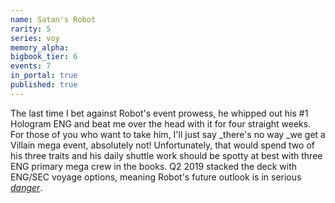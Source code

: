 ```yaml
---
name: Satan's Robot
rarity: 5
series: voy
memory_alpha:
bigbook_tier: 6
events: 7
in_portal: true
published: true
---
```


The last time I bet against Robot's event prowess, he whipped out his #1 Hologram ENG and beat me over the head with it for four straight weeks. For those of you who want to take him, I'll just say _there's no way _we get a Villain mega event, absolutely not! Unfortunately, that would spend two of his three traits and his daily shuttle work should be spotty at best with three ENG primary mega crew in the books. Q2 2019 stacked the deck with ENG/SEC voyage options, meaning Robot's future outlook is in serious [_danger_](https://www.youtube.com/watch?v=1IPPn9t6dyE).
